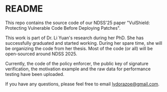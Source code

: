 # README


This repo contains the source code of our NDSS'25 paper "VulShield: Protecting Vulnerable Code Before Deploying Patches".

This work is part of Dr. Li Yuan's research during her PhD. She has successfully graduated and started working. During her spare time, she will be organizing the code from her thesis. Most of the code (or all) will be open-sourced around NDSS 2025. 

Currently, the code of the policy enforcer, the public key of signature verification, the motivation example and the raw data for performance testing have been uploaded. 

If you have any questions, please feel free to email lydorazoe@gmail.com.

